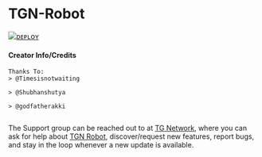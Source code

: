 # TGN-Robot

[![ᴅᴇᴘʟᴏʏ](https://www.herokucdn.com/deploy/button.svg)](https://heroku.com/deploy?template=https://github.com/Itsunknown-12/TGN-Robot)
#### Creator Info/Credits

```
Thanks To:
> @Timesisnotwaiting

> @Shubhanshutya

> @godfatherakki


```



The Support group can be reached out to at [TG Network](https://t.me/The_Godfather_Network), where you can ask for help about [TGN Robot](https://t.me/TGN_Ro_Bot), discover/request new features, report bugs, and stay in the loop whenever a new update is available. 
